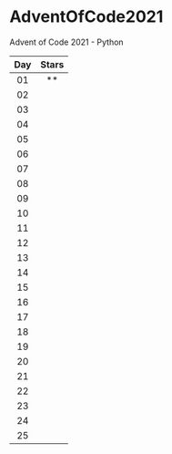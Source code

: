 # AdventOfCode2021
Advent of Code 2021 - Python

| Day   | Stars |
| :--:  | :--:  |
| 01    | **    |
| 02    |       |
| 03    |       |
| 04    |       |
| 05    |       |
| 06    |       |
| 07    |       |
| 08    |       |
| 09    |       |
| 10    |       |
| 11    |       |
| 12    |       |
| 13    |       |
| 14    |       |
| 15    |       |
| 16    |       |
| 17    |       |
| 18    |       |
| 19    |       |
| 20    |       |
| 21    |       |
| 22    |       |
| 23    |       |
| 24    |       |
| 25    |       |
